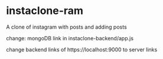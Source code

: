 # instaclone-ram
A clone of instagram with posts and adding posts

change:
mongoDB link in instaclone-backend/app.js

change backend links of https://localhost:9000 to server links
